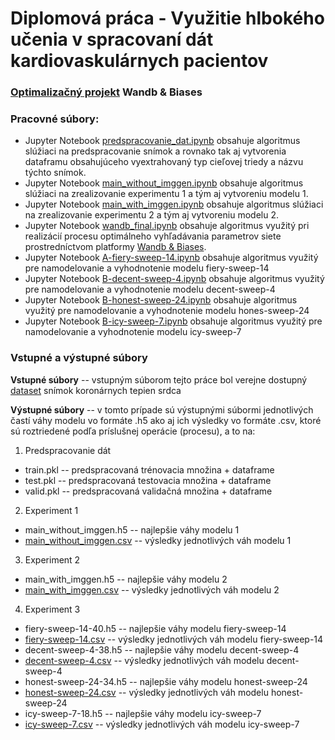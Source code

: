 # Diplomová práca - Využitie hlbokého učenia v spracovaní dát kardiovaskulárnych pacientov

###  [Optimalizačný projekt](https://wandb.ai/ishadowstormi/Coronary\%20angiography\%20network?workspace=-ishadowstormi) Wandb & Biases
### Pracovné súbory:
- Jupyter Notebook [predspracovanie_dat.ipynb](https://github.com/IShadowStormI/DP_Frantisek/blob/main/predspracovanie_dat.ipynb) obsahuje algoritmus slúžiaci na predspracovanie snímok a rovnako tak aj vytvorenia dataframu obsahujúceho vyextrahovaný typ cieľovej triedy a názvu týchto snímok.
- Jupyter Notebook [main_without_imggen.ipynb](https://github.com/IShadowStormI/DP_Frantisek/blob/main/model1/main_without_imggen.ipynb) obsahuje algoritmus slúžiaci na zrealizovanie experimentu 1 a tým aj vytvoreniu modelu 1.
- Jupyter Notebook [main_with_imggen.ipynb](https://github.com/IShadowStormI/DP_Frantisek/blob/main/model2/main_with_imggen.ipynb) obsahuje algoritmus slúžiaci na zrealizovanie experimentu 2 a tým aj vytvoreniu modelu 2.
- Jupyter Notebook [wandb_final.ipynb](https://github.com/IShadowStormI/DP_Frantisek/blob/main/wandb/wandb_final.ipynb) obsahuje algoritmus využitý pri realizácií procesu optimálneho vyhľadávania parametrov siete prostredníctvom platformy [Wandb & Biases](https://wandb.ai/site).
- Jupyter Notebook [A-fiery-sweep-14.ipynb](https://github.com/IShadowStormI/DP_Frantisek/blob/main/wandb/fiery-sweep-14/A-fiery-sweep-14.ipynb) obsahuje algoritmus využitý pre namodelovanie a vyhodnotenie modelu fiery-sweep-14
- Jupyter Notebook [B-decent-sweep-4.ipynb](https://github.com/IShadowStormI/DP_Frantisek/blob/main/wandb/decent-sweep-4/B-decent-sweep-4.ipynb) obsahuje algoritmus využitý pre namodelovanie a vyhodnotenie modelu decent-sweep-4
- Jupyter Notebook [B-honest-sweep-24.ipynb](https://github.com/IShadowStormI/DP_Frantisek/blob/main/wandb/honest-sweep-24/B-honest-sweep-24.ipynb) obsahuje algoritmus využitý pre namodelovanie a vyhodnotenie modelu hones-sweep-24
- Jupyter Notebook [B-icy-sweep-7.ipynb](https://github.com/IShadowStormI/DP_Frantisek/blob/main/wandb/icy-sweep-7/B-icy-sweep-7.ipynb) obsahuje algoritmus využitý pre namodelovanie a vyhodnotenie modelu icy-sweep-7

### Vstupné a výstupné súbory
**Vstupné súbory** -- vstupným súborom tejto práce bol verejne dostupný [dataset](https://data.mendeley.com/datasets/fk6rys63h9/1) snímok koronárnych tepien srdca

**Výstupné súbory** -- v tomto prípade sú výstupnými súbormi jednotlivých častí váhy modelu vo formáte .h5 ako aj ich výsledky vo formáte .csv, ktoré sú roztriedené
podľa príslušnej operácie (procesu), a to na:
1. Predspracovanie dát
* train.pkl -- predspracovaná trénovacia množina + dataframe
* test.pkl -- predspracovaná testovacia množina + dataframe
* valid.pkl -- predspracovaná validačná množina + dataframe
2. Experiment 1
* main_without_imggen.h5 -- najlepšie váhy modelu 1
* [main_without_imggen.csv](https://github.com/IShadowStormI/DP_Frantisek/blob/main/model1/main_without_imggen.csv) -- výsledky jednotlivých váh modelu 1
3. Experiment 2
* main_with_imggen.h5 -- najlepšie váhy modelu 2
* [main_with_imggen.csv](https://github.com/IShadowStormI/DP_Frantisek/blob/main/model2/main_with_imggen.csv) -- výsledky jednotlivých váh modelu 2
4. Experiment 3
* fiery-sweep-14-40.h5 -- najlepšie váhy modelu fiery-sweep-14
* [fiery-sweep-14.csv](https://github.com/IShadowStormI/DP_Frantisek/blob/main/wandb/fiery-sweep-14/fiery-sweep-14.csv) -- výsledky jednotlivých váh modelu fiery-sweep-14
* decent-sweep-4-38.h5 -- najlepšie váhy modelu decent-sweep-4
* [decent-sweep-4.csv](https://github.com/IShadowStormI/DP_Frantisek/blob/main/wandb/decent-sweep-4/decent-sweep-4.csv) -- výsledky jednotlivých váh modelu decent-sweep-4
* honest-sweep-24-34.h5 -- najlepšie váhy modelu honest-sweep-24
* [honest-sweep-24.csv](https://github.com/IShadowStormI/DP_Frantisek/blob/main/wandb/honest-sweep-24/honest-sweep-24.csv) -- výsledky jednotlivých váh modelu honest-sweep-24
* icy-sweep-7-18.h5 -- najlepšie váhy modelu icy-sweep-7
* [icy-sweep-7.csv](https://github.com/IShadowStormI/DP_Frantisek/blob/main/wandb/icy-sweep-7/icy-sweep-7.csv) -- výsledky jednotlivých váh modelu icy-sweep-7
